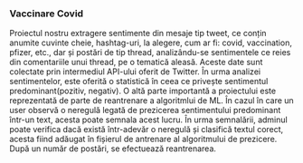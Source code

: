 <h3 align="left">Vaccinare Covid</h3>
<p align="left">
</p>

Proiectul nostru extragere sentimente din mesaje tip tweet, ce conțin anumite cuvinte cheie, hashtag-uri, la alegere, cum ar fi: covid, vaccination, pfizer, etc.,
dar și postări de tip thread, analizându-se sentimentele ce reies din comentariile unui thread, pe o tematică aleasă.  Aceste date sunt colectate prin intermediul
API-ului oferit de Twitter.
În urma analizei sentimentelor, este oferită o statistică în ceea ce privește sentimentul predominant(pozitiv, negativ).
O altă parte importantă a proiectului este reprezentată de parte de reantrenare a algoritmlui de ML. În cazul în care un user observă o neregulă legată de prezicerea
sentimentului predominant într-un text, acesta poate semnala acest lucru. În urma semnalării, adminul poate verifica dacă există într-adevăr o neregulă și clasifică
textul corect, acesta fiind adăugat în fișierul de antrenare al algoritmului de prezicere. După un număr de postări, se efectuează reantrenarea. 



